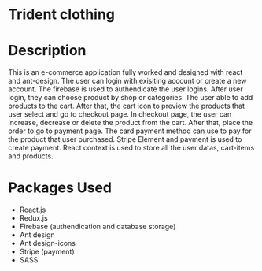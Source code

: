 # Trident clothing
# Description
This is an e-commerce application fully worked and designed with react and ant-design. The user can login with exisiting account or create a new account. The firebase is used to authendicate the user logins. After user login, they can choose product by shop or categories. The user able to add products to the cart. After that, the cart icon to preview the products that user select and go to checkout page. In checkout page, the user can increase, decrease or delete the product from the cart. After that, place the order to go to payment page. The card payment method can use to pay for the product that user purchased. Stripe Element and payment is used to create payment. React context is used to store all the user datas, cart-items and products. 
# Packages Used
* React.js
* Redux.js
* Firebase (authendication and database storage)
* Ant design
* Ant design-icons
* Stripe (payment)
* SASS
